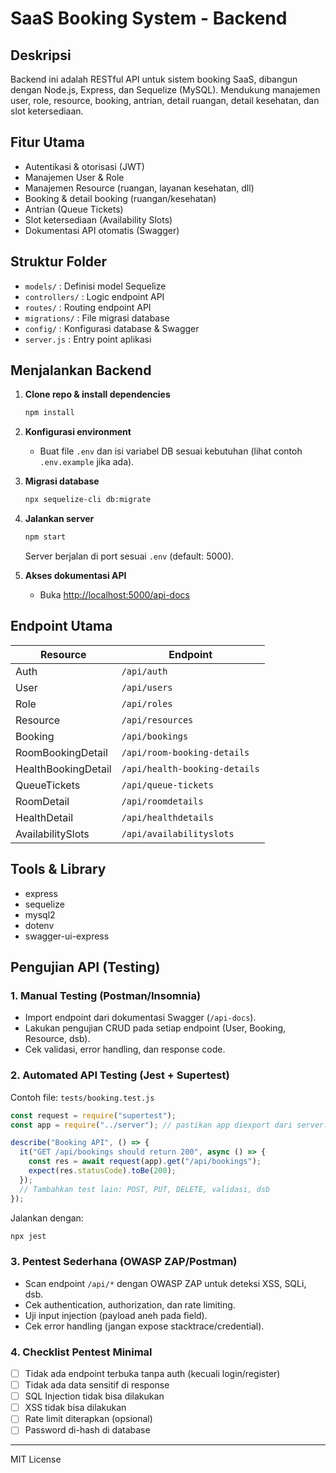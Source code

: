 # SaaS Booking System - Backend

## Deskripsi
Backend ini adalah RESTful API untuk sistem booking SaaS, dibangun dengan Node.js, Express, dan Sequelize (MySQL). Mendukung manajemen user, role, resource, booking, antrian, detail ruangan, detail kesehatan, dan slot ketersediaan.

## Fitur Utama
- Autentikasi & otorisasi (JWT)
- Manajemen User & Role
- Manajemen Resource (ruangan, layanan kesehatan, dll)
- Booking & detail booking (ruangan/kesehatan)
- Antrian (Queue Tickets)
- Slot ketersediaan (Availability Slots)
- Dokumentasi API otomatis (Swagger)

## Struktur Folder
- `models/` : Definisi model Sequelize
- `controllers/` : Logic endpoint API
- `routes/` : Routing endpoint API
- `migrations/` : File migrasi database
- `config/` : Konfigurasi database & Swagger
- `server.js` : Entry point aplikasi

## Menjalankan Backend

1. **Clone repo & install dependencies**
   ```bash
   npm install
   ```

2. **Konfigurasi environment**
   - Buat file `.env` dan isi variabel DB sesuai kebutuhan (lihat contoh `.env.example` jika ada).

3. **Migrasi database**
   ```bash
   npx sequelize-cli db:migrate
   ```

4. **Jalankan server**
   ```bash
   npm start
   ```
   Server berjalan di port sesuai `.env` (default: 5000).

5. **Akses dokumentasi API**
   - Buka [http://localhost:5000/api-docs](http://localhost:5000/api-docs)

## Endpoint Utama

| Resource                | Endpoint                       |
|-------------------------|-------------------------------|
| Auth                    | `/api/auth`                   |
| User                    | `/api/users`                  |
| Role                    | `/api/roles`                  |
| Resource                | `/api/resources`              |
| Booking                 | `/api/bookings`               |
| RoomBookingDetail       | `/api/room-booking-details`   |
| HealthBookingDetail     | `/api/health-booking-details` |
| QueueTickets            | `/api/queue-tickets`          |
| RoomDetail              | `/api/roomdetails`            |
| HealthDetail            | `/api/healthdetails`          |
| AvailabilitySlots       | `/api/availabilityslots`      |

## Tools & Library
- express
- sequelize
- mysql2
- dotenv
- swagger-ui-express

## Pengujian API (Testing)

### 1. Manual Testing (Postman/Insomnia)
- Import endpoint dari dokumentasi Swagger (`/api-docs`).
- Lakukan pengujian CRUD pada setiap endpoint (User, Booking, Resource, dsb).
- Cek validasi, error handling, dan response code.

### 2. Automated API Testing (Jest + Supertest)

Contoh file: `tests/booking.test.js`
```javascript
const request = require("supertest");
const app = require("../server"); // pastikan app diexport dari server.js

describe("Booking API", () => {
  it("GET /api/bookings should return 200", async () => {
    const res = await request(app).get("/api/bookings");
    expect(res.statusCode).toBe(200);
  });
  // Tambahkan test lain: POST, PUT, DELETE, validasi, dsb
});
```
Jalankan dengan:
```bash
npx jest
```

### 3. Pentest Sederhana (OWASP ZAP/Postman)

- Scan endpoint `/api/*` dengan OWASP ZAP untuk deteksi XSS, SQLi, dsb.
- Cek authentication, authorization, dan rate limiting.
- Uji input injection (payload aneh pada field).
- Cek error handling (jangan expose stacktrace/credential).

### 4. Checklist Pentest Minimal
- [ ] Tidak ada endpoint terbuka tanpa auth (kecuali login/register)
- [ ] Tidak ada data sensitif di response
- [ ] SQL Injection tidak bisa dilakukan
- [ ] XSS tidak bisa dilakukan
- [ ] Rate limit diterapkan (opsional)
- [ ] Password di-hash di database

---

MIT License
